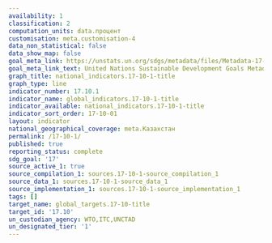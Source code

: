 ```yaml
---
availability: 1
classification: 2
computation_units: data.процент
customisation: meta.customisation-4
data_non_statistical: false
data_show_map: false
goal_meta_link: https://unstats.un.org/sdgs/metadata/files/Metadata-17-10-01.pdf
goal_meta_link_text: United Nations Sustainable Development Goals Metadata (pdf 468kB)
graph_title: national_indicators.17-10-1-title
graph_type: line
indicator_number: 17.10.1
indicator_name: global_indicators.17-10-1-title
indicator_available: national_indicators.17-10-1-title
indicator_sort_order: 17-10-01
layout: indicator
national_geographical_coverage: meta.Казахстан
permalink: /17-10-1/
published: true
reporting_status: complete
sdg_goal: '17'
source_active_1: true
source_compilation_1: sources.17-10-1-source_compilation_1
source_data_1: sources.17-10-1-source_data_1
source_implementation_1: sources.17-10-1-source_implementation_1
tags: []
target_name: global_targets.17-10-title
target_id: '17.10'
un_custodian_agency: WTO,ITC,UNCTAD
un_designated_tier: '1'
---
```

